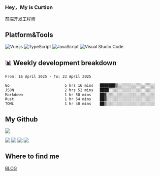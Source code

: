 ### Hey，My is Curtion
前端开发工程师
## Platform&Tools

![Vue.js](https://img.shields.io/badge/-Vue.js-4FC08D?style=flat-square&logo=Vue.js&logoColor=white)
![TypeScript](https://img.shields.io/badge/-TypeScript-007ACC?style=flat-square&logo=typescript&logoColor=white)
![JavaScript](https://img.shields.io/badge/-JavaScript-F7DF1E?style=flat-square&logo=javascript&logoColor=black)
![Visual Studio Code](https://img.shields.io/badge/-VSCode-007ACC?style=flat-square&logo=Visual-Studio-Code&logoColor=white)

## 📊 Weekly development breakdown

<!--START_SECTION:waka-->

```txt
From: 16 April 2025 - To: 23 April 2025

Go                         5 hrs 16 mins   ███████▒░░░░░░░░░░░░░░░░░   29.87 %
JSON                       2 hrs 52 mins   ████░░░░░░░░░░░░░░░░░░░░░   16.28 %
Markdown                   1 hr 58 mins    ██▓░░░░░░░░░░░░░░░░░░░░░░   11.14 %
Rust                       1 hr 54 mins    ██▓░░░░░░░░░░░░░░░░░░░░░░   10.77 %
TOML                       1 hr 40 mins    ██▒░░░░░░░░░░░░░░░░░░░░░░   09.45 %
```

<!--END_SECTION:waka-->

## My Github

![](http://github-profile-summary-cards.vercel.app/api/cards/profile-details?username=curtion&theme=nord_bright)

![](http://github-profile-summary-cards.vercel.app/api/cards/stats?username=curtion&theme=nord_bright)
![](http://github-profile-summary-cards.vercel.app/api/cards/productive-time?username=curtion&theme=nord_bright&utcOffset=8)
![](http://github-profile-summary-cards.vercel.app/api/cards/repos-per-language?username=curtion&theme=nord_bright)
![](http://github-profile-summary-cards.vercel.app/api/cards/most-commit-language?username=curtion&theme=nord_bright)

## Where to find me

[BLOG](https://blog.3gxk.net)
